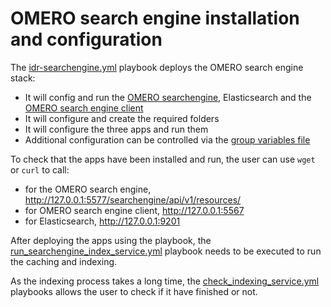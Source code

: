 OMERO search engine installation and configuration
==================================================

The [idr-searchengine.yml](../ansible/idr-searchengine.yml) playbook deploys the OMERO
search engine stack:

*   It will config and run the [OMERO searchengine](https://github.com/ome/omero_search_engine),
    Elasticsearch and the [OMERO search engine client](https://github.com/ome/omero_search_engine_client/)
*   It will configure and create the required folders
*   It will configure the three apps and run them
*   Additional configuration can be controlled via the
    [group variables file](../ansible/groups_vars/searchengine-hosts.yml)

To check that the apps have been installed and run, the user can use `wget` or `curl` to call:

  * for the OMERO search engine, http://127.0.0.1:5577/searchengine/api/v1/resources/
  * for OMERO search engine client, http://127.0.0.1:5567
  * for Elasticsearch, http://127.0.0.1:9201  

After deploying the apps using the playbook, the
[run_searchengine_index_service.yml](../ansible/run_searchengine_index_service.yml)
playbook needs to be executed to run the caching and indexing.

As the indexing process takes a long time, the [check_indexing_service.yml](../ansible/check_indexing_service.yml)
playbooks allows the user to check if it have finished or not.
